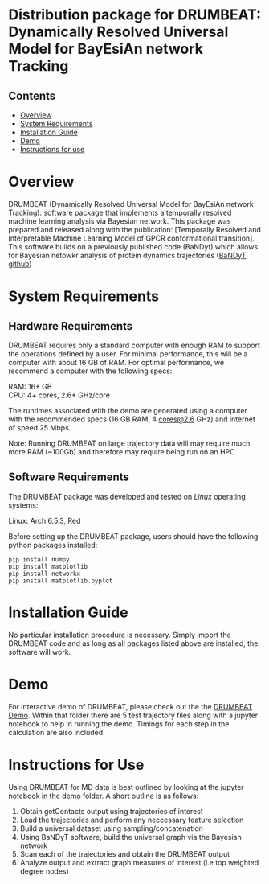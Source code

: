 # Distribution package for DRUMBEAT: Dynamically Resolved Universal Model for BayEsiAn network Tracking 



## Contents

- [Overview](#overview)
- [System Requirements](#system-requirements)
- [Installation Guide](#installation-guide)
- [Demo](#demo)
- [Instructions for use](#instructions-for-use)

# Overview

DRUMBEAT (Dynamically Resolved Universal Model for BayEsiAn network Tracking): software package that implements a temporally resolved machine learning analysis via Bayesian network. This package was prepared and released along with the publication: [Temporally Resolved and Interpretable Machine Learning Model of GPCR conformational transition]. This software builds on a previously published code (BaNDyt) which allows for Bayesian netowkr analysis of protein dynamics trajectories ([BaNDyT github](https://github.com/bandyt-group/bandyt))

# System Requirements

## Hardware Requirements

DRUMBEAT requires only a standard computer with enough RAM to support the operations defined by a user. For minimal performance, this will be a computer with about 16 GB of RAM. For optimal performance, we recommend a computer with the following specs:

RAM: 16+ GB  
CPU: 4+ cores, 2.6+ GHz/core

The runtimes associated with the demo are generated using a computer with the recommended specs (16 GB RAM, 4 cores@2.6 GHz) and internet of speed 25 Mbps.

Note: Running DRUMBEAT on large trajectory data will may require much more RAM (~100Gb) and therefore may require being run on an HPC.

## Software Requirements

The DRUMBEAT package was developed and tested on *Linux* operating systems:

Linux: Arch 6.5.3, Red 


Before setting up the DRUMBEAT  package, users should have the following python packages installed:

```
pip install numpy
pip install matplotlib
pip install networkx
pip install matplotlib.pyplot
```


# Installation Guide

No particular installation procedure is necessary. Simply import the DRUMBEAT code and as long as all packages listed above are installed, the software will work.

# Demo

For interactive demo of DRUMBEAT, please check out the the [DRUMBEAT Demo](https://github.com/bandyt-group/drumbeat/tree/main/drumbeat_demo). Within that folder there are 5 test trajectory files along with a jupyter notebook to help in running the demo. Timings for each step in the calculation are also included. 

# Instructions for Use 

Using DRUMBEAT for MD data is best outlined by looking at the jupyter notebook in the demo folder. A short outline is as follows:

1. Obtain getContacts output using trajectories of interest
2. Load the trajectories and perform any neccessary feature selection
3. Build a universal dataset using sampling/concatenation
4. Using BaNDyT software, build the universal graph via the Bayesian network
5. Scan each of the trajectories and obtain the DRUMBEAT output
6. Analyze output and extract graph measures of interest (i.e top weighted degree nodes)
